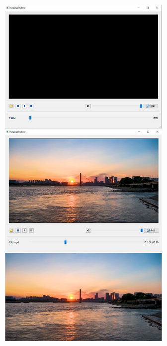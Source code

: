 ![](https://github.com/mengyuanyang1515/MYPictureLocation/blob/main/MYQTVideo1.png)
![](https://github.com/mengyuanyang1515/MYPictureLocation/blob/main/MYQTVideo2.png)
![](https://github.com/mengyuanyang1515/MYPictureLocation/blob/main/MYQTVideo3.png)